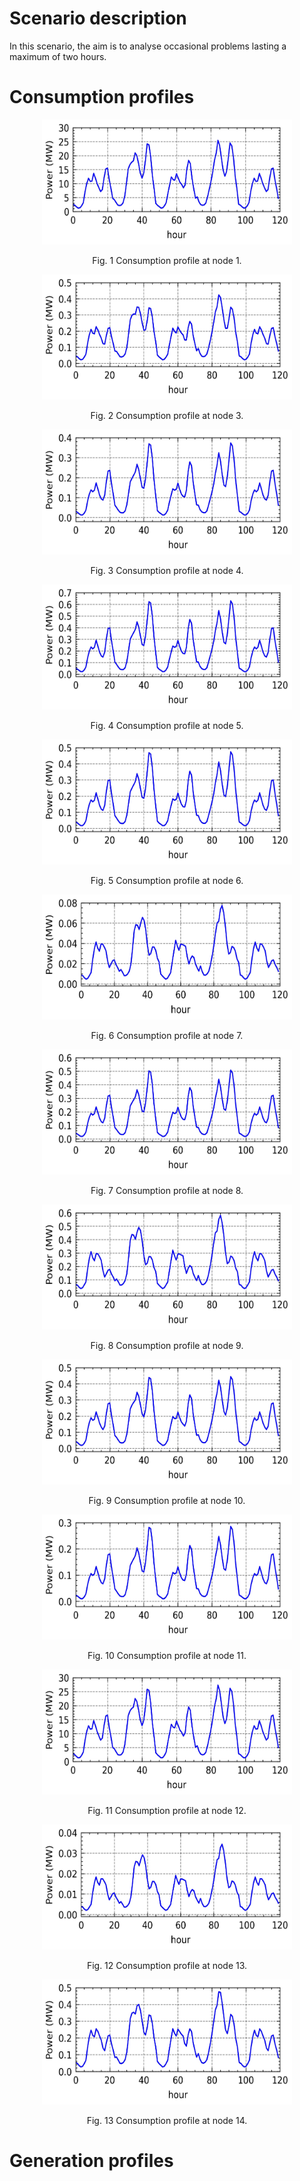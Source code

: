 
# Scenario description

In this scenario, the aim is to analyse occasional problems lasting a maximum of two hours.

# Consumption profiles



<p align="center" width="100%">
    <img src="https://github.com/CarlosGS20/Typical-load-profile-MV-CIGRE-benchmark/blob/main/5-days%20test%20case/Scenario%20A/Figure_profiles/Node_1.jpg" width="400" height="200">
</p>
<p align="center" width="100%">
    Fig. 1  Consumption profile at node 1. 
</p>

<p align="center" width="100%">
    <img src="https://github.com/CarlosGS20/Typical-load-profile-MV-CIGRE-benchmark/blob/main/5-days%20test%20case/Scenario%20A/Figure_profiles/Node_3.jpg" width="400" height="200">
</p>
<p align="center" width="100%">
    Fig. 2  Consumption profile at node 3. 
</p>

<p align="center" width="100%">
    <img src="https://github.com/CarlosGS20/Typical-load-profile-MV-CIGRE-benchmark/blob/main/5-days%20test%20case/Scenario%20A/Figure_profiles/Node_4.jpg" width="400" height="200">
</p>
<p align="center" width="100%">
    Fig. 3  Consumption profile at node 4. 
</p>

<p align="center" width="100%">
    <img src="https://github.com/CarlosGS20/Typical-load-profile-MV-CIGRE-benchmark/blob/main/5-days%20test%20case/Scenario%20A/Figure_profiles/Node_5.jpg" width="400" height="200">
</p>
<p align="center" width="100%">
    Fig. 4  Consumption profile at node 5. 
</p>

<p align="center" width="100%">
    <img src="https://github.com/CarlosGS20/Typical-load-profile-MV-CIGRE-benchmark/blob/main/5-days%20test%20case/Scenario%20A/Figure_profiles/Node_6.jpg" width="400" height="200">
</p>
<p align="center" width="100%">
    Fig. 5  Consumption profile at node 6. 
</p>

<p align="center" width="100%">
    <img src="https://github.com/CarlosGS20/Typical-load-profile-MV-CIGRE-benchmark/blob/main/5-days%20test%20case/Scenario%20A/Figure_profiles/Node_7.jpg" width="400" height="200">
</p>
<p align="center" width="100%">
    Fig. 6  Consumption profile at node 7. 
</p>


<p align="center" width="100%">
    <img src="https://github.com/CarlosGS20/Typical-load-profile-MV-CIGRE-benchmark/blob/main/5-days%20test%20case/Scenario%20A/Figure_profiles/Node_8.jpg" width="400" height="200">
</p>
<p align="center" width="100%">
    Fig. 7  Consumption profile at node 8. 
</p>


<p align="center" width="100%">
    <img src="https://github.com/CarlosGS20/Typical-load-profile-MV-CIGRE-benchmark/blob/main/5-days%20test%20case/Scenario%20A/Figure_profiles/Node_9.jpg" width="400" height="200">
</p>
<p align="center" width="100%">
    Fig. 8  Consumption profile at node 9. 
</p>


<p align="center" width="100%">
    <img src="https://github.com/CarlosGS20/Typical-load-profile-MV-CIGRE-benchmark/blob/main/5-days%20test%20case/Scenario%20A/Figure_profiles/Node_10.jpg" width="400" height="200">
</p>
<p align="center" width="100%">
    Fig. 9  Consumption profile at node 10. 
</p>


<p align="center" width="100%">
    <img src="https://github.com/CarlosGS20/Typical-load-profile-MV-CIGRE-benchmark/blob/main/5-days%20test%20case/Scenario%20A/Figure_profiles/Node_11.jpg" width="400" height="200">
</p>
<p align="center" width="100%">
    Fig. 10  Consumption profile at node 11. 
</p>


<p align="center" width="100%">
    <img src="https://github.com/CarlosGS20/Typical-load-profile-MV-CIGRE-benchmark/blob/main/5-days%20test%20case/Scenario%20A/Figure_profiles/Node_12.jpg" width="400" height="200">
</p>
<p align="center" width="100%">
    Fig. 11  Consumption profile at node 12. 
</p>


<p align="center" width="100%">
    <img src="https://github.com/CarlosGS20/Typical-load-profile-MV-CIGRE-benchmark/blob/main/5-days%20test%20case/Scenario%20A/Figure_profiles/Node_13.jpg" width="400" height="200">
</p>
<p align="center" width="100%">
    Fig. 12  Consumption profile at node 13. 
</p>


<p align="center" width="100%">
    <img src="https://github.com/CarlosGS20/Typical-load-profile-MV-CIGRE-benchmark/blob/main/5-days%20test%20case/Scenario%20A/Figure_profiles/Node_14.jpg" width="400" height="200">
</p>
<p align="center" width="100%">
    Fig. 13  Consumption profile at node 14. 
</p>


# Generation profiles




